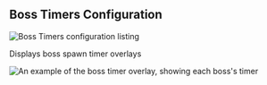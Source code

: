 ## Boss Timers Configuration

![Boss Timers configuration listing](https://i.imgur.com/SJBrLcD.png)

Displays boss spawn timer overlays

![An example of the boss timer overlay, showing each boss's timer](https://user-images.githubusercontent.com/5454364/36401128-f672f98a-159a-11e8-9d27-1ec4ad8a04da.png)